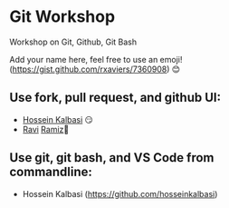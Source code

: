 # Git Workshop
Workshop on Git, Github, Git Bash

Add your name here, feel free to use an emoji! (https://gist.github.com/rxaviers/7360908) :blush:

## Use fork, pull request, and github UI:
- [Hossein Kalbasi](https://github.com/hosseinkalbasi) :smirk:
- [Ravi](https://github.com/ravitejavemuri)
[Ramiz](https://github.com/ramizmemari):grimacing:


## Use git, git bash, and VS Code from commandline:
- Hossein Kalbasi (https://github.com/hosseinkalbasi)
